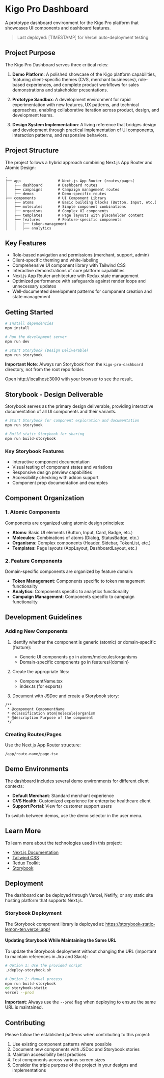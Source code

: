 # Kigo Pro Dashboard

A prototype dashboard environment for the Kigo Pro platform that showcases UI components and dashboard features.

> Last deployed: [TIMESTAMP] for Vercel auto-deployment testing

## Project Purpose

The Kigo Pro Dashboard serves three critical roles:

1. **Demo Platform**: A polished showcase of the Kigo platform capabilities, featuring client-specific themes (CVS, merchant businesses), role-based experiences, and complete product workflows for sales demonstrations and stakeholder presentations.

2. **Prototype Sandbox**: A development environment for rapid experimentation with new features, UX patterns, and technical approaches, enabling collaborative iteration across product, design, and development teams.

3. **Design System Implementation**: A living reference that bridges design and development through practical implementation of UI components, interaction patterns, and responsive behaviors.

## Project Structure

The project follows a hybrid approach combining Next.js App Router and Atomic Design:

```
.
├── app                 # Next.js App Router (routes/pages)
│   ├── dashboard       # Dashboard routes
│   ├── campaigns       # Campaign management routes
│   ├── demos           # Demo-specific routes
├── components          # UI Component Library
│   ├── atoms           # Basic building blocks (Button, Input, etc.)
│   ├── molecules       # Simple component combinations
│   ├── organisms       # Complex UI components
│   ├── templates       # Page layouts with placeholder content
│   ├── features        # Feature-specific components
│   │   ├── token-management
│   │   ├── analytics
```

## Key Features

- Role-based navigation and permissions (merchant, support, admin)
- Client-specific theming and white-labeling
- Comprehensive UI component library with Tailwind CSS
- Interactive demonstrations of core platform capabilities
- Next.js App Router architecture with Redux state management
- Optimized performance with safeguards against render loops and unnecessary updates
- Well-documented development patterns for component creation and state management

## Getting Started

```bash
# Install dependencies
npm install

# Run the development server
npm run dev

# Start Storybook (Design Deliverable)
npm run storybook
```

**Important Note**: Always run Storybook from the `kigo-pro-dashboard` directory, not from the root repo folder.

Open [http://localhost:3000](http://localhost:3000) with your browser to see the result.

## Storybook - Design Deliverable

Storybook serves as the primary design deliverable, providing interactive documentation of all UI components and their variants.

```bash
# Start Storybook for component exploration and documentation
npm run storybook

# Build static Storybook for sharing
npm run build-storybook
```

### Key Storybook Features

- Interactive component documentation
- Visual testing of component states and variations
- Responsive design preview capabilities
- Accessibility checking with addon support
- Component prop documentation and examples

## Component Organization

### 1. Atomic Components

Components are organized using atomic design principles:

- **Atoms**: Basic UI elements (Button, Input, Card, Badge, etc.)
- **Molecules**: Combinations of atoms (Dialog, StatusBadge, etc.)
- **Organisms**: Complex components (Header, Sidebar, TokenList, etc.)
- **Templates**: Page layouts (AppLayout, DashboardLayout, etc.)

### 2. Feature Components

Domain-specific components are organized by feature domain:

- **Token Management**: Components specific to token management functionality
- **Analytics**: Components specific to analytics functionality
- **Campaign Management**: Components specific to campaign functionality

## Development Guidelines

### Adding New Components

1. Identify whether the component is generic (atomic) or domain-specific (feature):

   - Generic UI components go in atoms/molecules/organisms
   - Domain-specific components go in features/{domain}

2. Create the appropriate files:

   - ComponentName.tsx
   - index.ts (for exports)

3. Document with JSDoc and create a Storybook story:

```tsx
/**
 * @component ComponentName
 * @classification atom|molecule|organism
 * @description Purpose of the component
 */
```

### Creating Routes/Pages

Use the Next.js App Router structure:

```
/app/route-name/page.tsx
```

## Demo Environments

The dashboard includes several demo environments for different client contexts:

- **Default Merchant**: Standard merchant experience
- **CVS Health**: Customized experience for enterprise healthcare client
- **Support Portal**: View for customer support users

To switch between demos, use the demo selector in the user menu.

## Learn More

To learn more about the technologies used in this project:

- [Next.js Documentation](https://nextjs.org/docs)
- [Tailwind CSS](https://tailwindcss.com/docs)
- [Redux Toolkit](https://redux-toolkit.js.org/)
- [Storybook](https://storybook.js.org/docs/react/get-started/introduction)

## Deployment

The dashboard can be deployed through Vercel, Netlify, or any static site hosting platform that supports Next.js.

### Storybook Deployment

The Storybook component library is deployed at:
https://storybook-static-lemon-ten.vercel.app/

#### Updating Storybook While Maintaining the Same URL

To update the Storybook deployment without changing the URL (important to maintain references in Jira and Slack):

```bash
# Option 1: Use the provided script
./deploy-storybook.sh

# Option 2: Manual process
npm run build-storybook
cd storybook-static
vercel --prod
```

**Important**: Always use the `--prod` flag when deploying to ensure the same URL is maintained.

## Contributing

Please follow the established patterns when contributing to this project:

1. Use existing component patterns where possible
2. Document new components with JSDoc and Storybook stories
3. Maintain accessibility best practices
4. Test components across various screen sizes
5. Consider the triple purpose of the project in your designs and implementations
